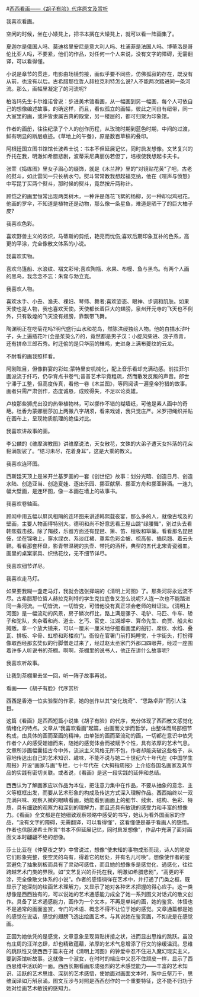 #[西西看画——《胡子有脸》代序原文及赏析](https://www.vrrw.net/wx/8686.html)

我喜欢看画。

空闲的时候，坐在小矮凳上，把书本搁在大矮凳上，就可以看一阵画集了。

夏迦尔是俄国人吗、莫迪格里安尼是意大利人吗、杜浦菲是法国人吗、博蒂洛是哥伦比亚人吗，不要紧，他们的作品，对任何一个人来说，没有文字的障碍，无需翻译，可以看得懂。

小说是章节的贯连，电影由场镜剪接，画似乎要不同些，仿佛孤寂的存在，既没有从前，也没有以后。古希腊那位哲人赫拉克利特怎么说?人不能两次踏进同一条河流。那么，画幅里凝定了的河流呢?

柏洛玛先生卡尔维诺曾说：步进美术馆看画，从一幅画到另一幅画，每个人可依自己的想像编述故事。的确这样，而且，看似孤立的画幅，彼此之间自有纽带，同一大室里的画，或许皆隶属古典的殿堂，另一楼层的，都可归聚为印象馆。



作者的画册，往往纪录了个人的创作历程，从玫瑰时期到蓝色时期，中间的过渡，鲜有明显的断层痕迹。《草地上的午餐》，原是数百草稿的叠印。

阿根廷国立图书馆馆长波希士说：书本不但延展记忆，同时启发想像。文艺复兴的乔托在我，明澈如希腊悲剧，波蒂采尼典丽仿若但丁，培根使我想起卡夫卡。

张萱《捣练图》里女子眉心的缀饰，就是《木兰辞》里的“对镜贴花黄”了吧，古老的熨斗，如此雷同一只长柄水勺。熨斗常常教我想起福克纳，他在《喧声与愤怒》中写昆丁买两个熨斗，那时候的熨斗，竟然按斤两称计。

顾恺之的画里恒常出现两类树木，一种许是落花飞絮的杨柳，另一种却似鸡冠花。他画的罗伞，不知道是植物还是动物，那么像一条星鱼，难道是晒干了的巨大柚子皮?

我喜欢色彩。

喜欢野兽主义的浓炽，马蒂斯的剪纸，艳亮而忧伤;喜欢后期印象互补的色系，高更的平涂，完全像散文体系的小说。

我喜欢实物。

喜欢乌篷船、水浪纹、褶文彩带;喜欢陶瓶、水果、布幔、鱼与黑鸟。有两个人画的黑鸟，我念念不忘：朱耷与勃立克。

我喜欢人物。

喜欢水手、小丑、渔夫、裸妇、琴师、舞者;喜欢姿态、眼神、步调和肌肤。如果天使也是人物，我也喜欢天使。天使都长着巨大的翅膀，泉州开元寺的飞天也不例外，只有敦煌的飞天没有翅膀，靠飘带飞舞。

陶渊明正在吃菊花吗?明代盛行山水和花鸟，然陈洪绶独绘人物。他的白描水浒叶子，头上遍插花叶(会是茱萸么?)的，竟然都是男子汉：小旋风柴进、浪子燕青，还有拼命三郎石秀。时迁偷的是只华丽的雉鸡，史进身上满布夔纹的云龙。

不耐看的画我照样看。

阿刚眩目，但像群宴的彩虹;蒙特里安机械化，配上音乐看却充满动感。前拉菲尔画派流于纤巧，仍孕育点书卷气;普普艺术毕竟粗疏，然而散发反叛的声音。郎世宁滞于工整，但高度传真，看他一卷《木兰图》，等同阅读一遍皇帝狩猎的故事。画者只需严肃创作，态度诚恳，成败得失，不足以论英雄。

卢梭那些狮虎出没的热带植物林，可以挪作不错的糊墙纸，可他是素人画中的奇葩。杜香为蒙娜丽莎加上两撇八字胡须，看来戏谑，我只觉庄严。米罗把绳织并贴在画布上，呈现物质肌理的绝佳对比。

我喜欢讲故事的画。

李公麟的《维摩演教图》讲维摩说法，天女散花，文殊的大弟子遭天女抖落的花朵黏满袈裟了。“结习未尽，花着身耳”，这是大乘的教义。

我喜欢连环图。

西斯廷天顶上是米开兰基罗画的一套《创世纪》故事：划分光暗、创造日月、创造水陆、创造亚当、创造夏娃、逐出乐园、挪亚献祭、挪亚方舟和挪亚醉酒。一连九幅大壁画，是连环图，像一本画在墙上的故事书。

我喜欢卷轴画。

顾闳中用五幅以屏风相隔的连环图来讲述韩熙载夜宴，那么多的人，就像古埃及的壁画，主要人物画得特别大。德明和尚不好意思看王屋山跳“绿腰舞”，别过头去看韩熙载击鼓。除了羯鼓，乐器方面还有琵琶、箫、笛、檀板和筚篥。看看那名琵琶伎，坐在锦墩上，穿水绿衣、系淡红裙、罩紫色彩金帔、梳高髻、插凤翘、着云头鞋。看看那套杯盘，影青带温碗的执壶、带托的酒杯，典型的五代北宋青瓷器皿。画里的桌案家具、织绣花纹，无不细节详尽。

我喜欢细节详尽。

我喜欢走马灯。

如果要我糊一盏走马灯，我就会选张择端的《清明上河图》了。那条河将永远流不尽。古希腊那位哲人赫拉克利特的学生克拉底鲁又怎么说呢?人连一次也不能踏进同一条河流。一切皆流，一切皆变，可惜他没有真正领会老师的辩证法。《清明上河图》是一幅流动的风景，房子鳞次栉比，路上满是骡子、毛驴、马匹、牛车、轿子和驼队，夹杂着和尚、道士、乞丐、官吏、江湖郎中、算命先生、商贾、船夫和摊贩。拿一个放大镜来，可以一厘米一厘米地仔细看画里的船钉、席纹、水绉、叠瓦、排板、伞骨、虹桥和彩楼欢门。衙役在官署门前打盹睡觉，十字街头，打扮得像取西经那玄奘似的行脚僧走过来了，经过赵太丞家门外那口四眼井，经过一座围着许多人听说书的茶棚。啊啊，茶棚里的说书人，他正在讲什么故事呢?

我喜欢听故事。

让我到茶棚里去坐一回，听一阵子故事再说。

看画——《胡子有脸》代序赏析

西西是香港一位实验型的作家，她的创作以其“变化瑰奇”、“思路卓异”而引人注目。

这篇《看画》是西西短篇小说集《胡子有脸》的代序，充分体现了西西散文感觉化情绪化的特点。文章从“我喜欢看画”起篇，由画而文学而哲学，由整体而局部细节构成，由具体的画而至画的精神，由单张的画而至流动的画，一切都在意识中依凭作者个人的感受姗姗而来，随她的感觉体会而被赋予个性，具有浓厚的艺术气息。文章所涉画幅囊括古今中外，流派主义风格无所不包，作者却能突破这些格子，从容地传达出自己的艺术知识、趣味，不能不说与她二十世纪六十年代在《中国学生周报》开设“画家与画”专栏，七十年代在《大拇指周报》上介绍各国名画家及其作品的实践有密切关联。或者说，《看画》是这一段实践的延伸和总结。

西西认为了解画家应以作品为本位，把注意力集中在作品，不要从抽象的意念、主义等框框出发，而要从艺术形象的构成及传达方式深入理解作品。西西始终以一双充满兴味、观察入微的眼睛看画，她能看到画面上的细节、线索、结构、色彩、特质，具有细致的观察力和深刻的理解力，而且还具有敏锐的感受力和丰富的想像力。《看画》全文都是在她细致观察领略中感受的书写，她认为看外国画家的作品，“没有文字的障碍，无需翻译，可以看得懂”，这看懂便是基于看画人的感悟。作者也信服波希士所言“书本不但延展记忆，同时启发想像”，作品中充满了面对画面文本时翩翩不绝的想像。

莎士比亚在《仲夏夜之梦》中曾说过，想像“使未知的事物成形而现，诗人的笔使它们形象完整，使空灵的乌有，得着它的居处，并有名儿可唤”。想像使作者的鉴赏避免了抽象刻板而具有了灵动可感性，而且她的想像多是感觉化、通感化，往往跨越艺术门类的界限。如“文艺复兴的乔托在我，明澈如希腊悲剧”，“高更的平涂，完全像散文体系的小说”。作者的感悟徜徉在艺术中，并打通了门类之框，既显示了她深刻的绘画艺术理解力，又显示了她对各种艺术把握的得心应手。这一类想像是西西独有的，可以说她的艺术通感能力成全了她一系列图文对话式的散文创作。具备了艺术通感能力，画作为一个文本，不再是单纯的画，她的鉴赏、体悟也不是通常的画面鉴赏，专门的术语、概念不得不让位于她的感觉。文章通篇都是她的感觉在说话，感觉的翅膀飞逸出绘画艺术。与其说她在鉴赏画，不如说是在感觉画。

正因为她依凭的是感觉，文章意象呈现剪贴拼接之状，进而显出思维的跳跃。虽没有庄周的汪洋恣肆，却也精致蕴藉，浓厚的艺术气息增添了行文的徐缓温润。思维的跳跃性又使西西于篇末在对《清明上河图》的钟爱中忍不住进入魔幻现实主义，要到茶馆听故事。这就像一个淑女，在时时的端庄中又忍不住顽皮一样，显示了西西思维中活跃的一面。西西长期看画形成强烈的艺术感觉能力——丰富的艺术知识、活跃的艺术思维、深刻的艺术感悟，使她面对画面文本时，胸中丘壑万千，思维润泽如万斛泉涌。图文互涉与对照是西西创作的一个重要特征，这不能不归功于她对绘画艺术敏锐的感知力。

